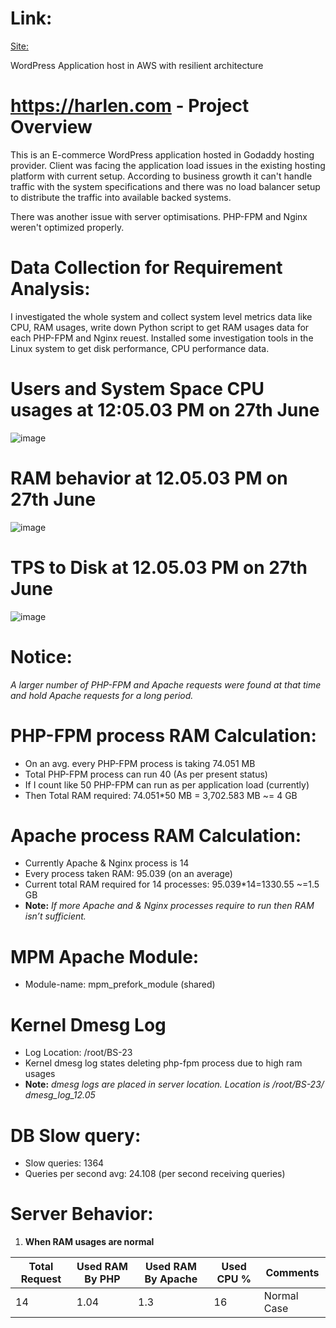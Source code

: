 # Link:

[Site:](https://herlan.com)

WordPress Application host in AWS with resilient architecture

# https://harlen.com - Project Overview
This is an E-commerce WordPress application hosted in Godaddy hosting provider. Client was facing the application load issues in the existing hosting platform with current setup. According to business growth it can't handle traffic with the system specifications and there was no load balancer setup to distribute the traffic into available backed systems.

There was another issue with server optimisations. PHP-FPM and Nginx weren't optimized properly. 

# Data Collection for Requirement Analysis:
I investigated the whole system and collect system level metrics data like CPU, RAM usages, write down Python script to get RAM usages data for each PHP-FPM and Nginx reuest. Installed some investigation tools in the Linux system to get disk performance, CPU performance data. 

# Users and System Space CPU usages at 12:05.03 PM on 27th June
![image](https://github.com/user-attachments/assets/e6885707-dabb-4baa-807f-63deb78871cd)

# RAM behavior at 12.05.03 PM on 27th June
![image](https://github.com/user-attachments/assets/96b3e193-13ce-4bac-87a0-03f0a0ff5806)
# TPS to Disk at 12.05.03 PM on 27th June
![image](https://github.com/user-attachments/assets/dd4fea9b-93aa-41e7-bd2e-580443304c00)
# Notice: 
_A larger number of PHP-FPM and Apache requests were found at that time and hold Apache requests for a long period._
# PHP-FPM process RAM Calculation:
- On an avg. every PHP-FPM process is taking 74.051 MB
- Total PHP-FPM process can run 40 (As per present status)
- If I count like 50 PHP-FPM can run as per application load (currently)
- Then Total RAM required: 74.051*50 MB = 3,702.583 MB ~= 4 GB
# Apache process RAM Calculation:
- Currently Apache & Nginx process is 14
- Every process taken RAM: 95.039 (on an average)
- Current total RAM required for 14 processes: 95.039*14=1330.55 ~=1.5 GB
- **Note:** _If more Apache and & Nginx processes require to run then RAM isn’t sufficient._
# MPM Apache Module:
- Module-name: mpm_prefork_module (shared)
# Kernel Dmesg Log
- Log Location: /root/BS-23
- Kernel dmesg log states deleting php-fpm process due to high ram usages
- **Note:** _dmesg logs are placed in server location. Location is /root/BS-23/ dmesg_log_12.05_
# DB Slow query:
- Slow queries: 1364
- Queries per second avg: 24.108 (per second receiving queries)
# Server Behavior:
1. **When RAM usages are normal**

| Total Request | Used RAM By PHP | Used RAM By Apache | Used CPU % | Comments |
| ------------- | --------------- | ------------------ | ---------- | -------- |
| 14 | 1.04 | 1.3 | 16 | Normal Case |
